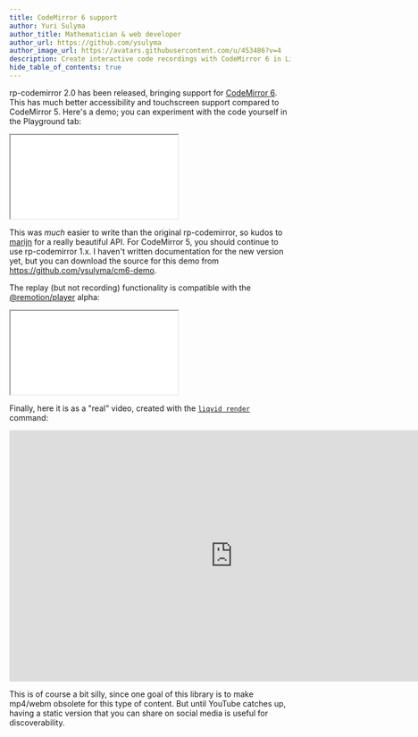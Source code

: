 ```yaml
---
title: CodeMirror 6 support
author: Yuri Sulyma
author_title: Mathematician & web developer
author_url: https://github.com/ysulyma
author_image_url: https://avatars.githubusercontent.com/u/453486?v=4
description: Create interactive code recordings with CodeMirror 6 in Liqvid (+ @remotion/player compatibility!)
hide_table_of_contents: true
---
```


rp-codemirror 2.0 has been released, bringing support for [CodeMirror 6](https://codemirror.net/6/). This has much better accessibility and touchscreen support compared to CodeMirror 5. Here's a demo; you can experiment with the code yourself in the Playground tab:

<!-- truncate -->

<style type="text/css">{`
.row .col.col--7 {
  --ifm-col-width: calc(9/12 * 100%);
}`}
</style>

<div className="video-container" style={{paddingBottom: "1em", width: "100%"}}>
  <div className="aspect-ratio" style={{paddingBottom: "62.5%"}}>
    <iframe src="/r/cm6-demo/" allowFullScreen style={{border: "1px solid #000"}}></iframe>
  </div>
</div>

This was *much* easier to write than the original rp-codemirror, so kudos to [marijn](https://marijnhaverbeke.nl/) for a really beautiful API. For CodeMirror 5, you should continue to use rp-codemirror 1.x. I haven't written documentation for the new version yet, but you can download the source for this demo from https://github.com/ysulyma/cm6-demo.

The replay (but not recording) functionality is compatible with the [@remotion/player](https://www.remotion.dev/docs/player/) alpha:

<div className="video-container" style={{paddingBottom: "1em", width: "100%"}}>
  <div className="aspect-ratio" style={{paddingBottom: "62.5%"}}>
    <iframe src="/r/cm6-demo/remotion/" allowFullScreen style={{border: "1px solid #000"}}></iframe>
  </div>
</div>

Finally, here it is as a "real" video, created with the [`liqvid render`](/docs/cli/render) command:

<iframe width="800" height="450" src="https://www.youtube.com/embed/tFWetjCQJ8E" title="YouTube video player" frameBorder="0" allow="accelerometer; autoplay; clipboard-write; encrypted-media; gyroscope; picture-in-picture" allowFullScreen></iframe>

This is of course a bit silly, since one goal of this library is to make mp4/webm obsolete for this type of content. But until YouTube catches up, having a static version that you can share on social media is useful for discoverability.
